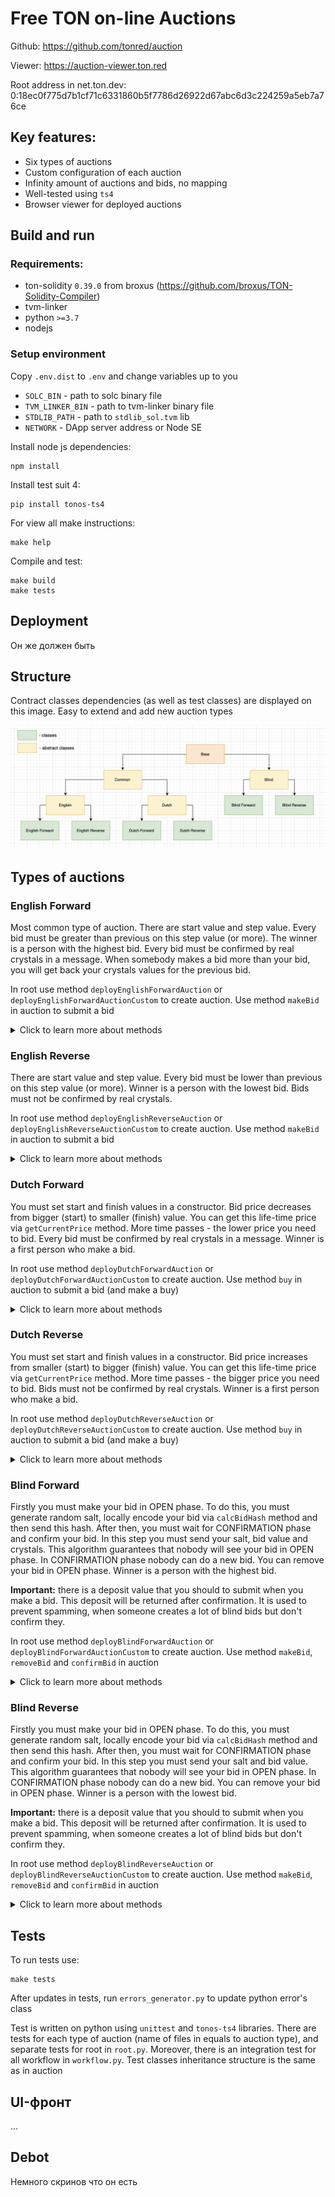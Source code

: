# Free TON on-line Auctions

Github: https://github.com/tonred/auction

Viewer: https://auction-viewer.ton.red

Root address in net.ton.dev: 0:18ec0f775d7b1cf71c6331860b5f7786d26922d67abc6d3c224259a5eb7a76ce

## Key features:
* Six types of auctions
* Custom configuration of each auction
* Infinity amount of auctions and bids, no mapping
* Well-tested using `ts4`
* Browser viewer for deployed auctions

## Build and run

### Requirements:
* ton-solidity `0.39.0` from broxus (https://github.com/broxus/TON-Solidity-Compiler)
* tvm-linker
* python `>=3.7`
* nodejs

### Setup environment
Copy `.env.dist` to `.env` and change variables up to you
* `SOLC_BIN` - path to solc binary file
* `TVM_LINKER_BIN` - path to tvm-linker binary file
* `STDLIB_PATH` - path to `stdlib_sol.tvm` lib 
* `NETWORK` - DApp server address or Node SE 

Install node js dependencies:
```shell
npm install
```

Install test suit 4:
```shell
pip install tonos-ts4
```

For view all make instructions:
```shell
make help
```

Compile and test:
```shell
make build
make tests
```

## Deployment

Он же должен быть

## Structure

Contract classes dependencies (as well as test classes) are displayed on this image.
Easy to extend and add new auction types

![structure.png](docs/structure.png)

## Types of auctions

### English Forward
Most common type of auction. There are start value and step value.
Every bid must be greater than previous on this step value (or more).
The winner is a person with the highest bid.
Every bid must be confirmed by real crystals in a message.
When somebody makes a bid more than your bid, you will get back your crystals values for the previous bid.

In root use method `deployEnglishForwardAuction` or `deployEnglishForwardAuctionCustom` to create auction.
Use method `makeBid` in auction to submit a bid

<details>
<summary>Click to learn more about methods</summary>

```solidity
// Root
function deployEnglishForwardAuction(uint128 startValue, uint128 stepValue, uint32 startTime, uint32 openDuration);
function deployEnglishForwardAuctionCustom(address owner, uint128 fee, uint128 startValue, uint128 stepValue, uint32 startTime, uint32 openDuration);
// Auction
function makeBid(uint128 value);
```

</details>

### English Reverse

There are start value and step value. 
Every bid must be lower than previous on this step value (or more).
Winner is a person with the lowest bid.
Bids must not be confirmed by real crystals.

In root use method `deployEnglishReverseAuction` or `deployEnglishReverseAuctionCustom` to create auction.
Use method `makeBid` in auction to submit a bid

<details>
<summary>Click to learn more about methods</summary>

```solidity
// Root
function deployEnglishReverseAuction(uint128 startValue, uint128 stepValue, uint32 startTime, uint32 openDuration);
function deployEnglishReverseAuctionCustom(address owner, uint128 fee, uint128 startValue, uint128 stepValue, uint32 startTime, uint32 openDuration);
// Auction
function makeBid(uint128 value);
```

</details>

### Dutch Forward

You must set start and finish values in a constructor.
Bid price decreases from bigger (start) to smaller (finish) value.
You can get this life-time price via `getCurrentPrice` method.
More time passes - the lower price you need to bid.
Every bid must be confirmed by real crystals in a message.
Winner is a first person who make a bid.

In root use method `deployDutchForwardAuction` or `deployDutchForwardAuctionCustom` to create auction.
Use method `buy` in auction to submit a bid (and make a buy)

<details>
<summary>Click to learn more about methods</summary>

```solidity
// Root
function deployDutchForwardAuction(uint128 startValue, uint128 finishValue, uint32 startTime, uint32 openDuration);
function deployDutchForwardAuctionCustom(address owner, uint128 fee, uint128 startValue, uint128 finishValue, uint32 startTime, uint32 openDuration);
// Auction
function buy(uint128 value);
```

</details>

### Dutch Reverse

You must set start and finish values in a constructor.
Bid price increases from smaller (start) to bigger (finish) value.
You can get this life-time price via `getCurrentPrice` method.
More time passes - the bigger price you need to bid.
Bids must not be confirmed by real crystals.
Winner is a first person who make a bid.

In root use method `deployDutchReverseAuction` or `deployDutchReverseAuctionCustom` to create auction.
Use method `buy` in auction to submit a bid (and make a buy)

<details>
<summary>Click to learn more about methods</summary>

```solidity
// Root
function deployDutchReverseAuction(uint128 startValue, uint128 finishValue, uint32 startTime, uint32 openDuration);
function deployDutchReverseAuctionCustom(address owner, uint128 fee, uint128 startValue, uint128 finishValue, uint32 startTime, uint32 openDuration);
// Auction
function buy(uint128 value);
```

</details>

### Blind Forward

Firstly you must make your bid in OPEN phase.
To do this, you must generate random salt, locally encode your bid via `calcBidHash` method and then send this hash.
After then, you must wait for CONFIRMATION phase and confirm your bid.
In this step you must send your salt, bid value and crystals.
This algorithm guarantees that nobody will see your bid in OPEN phase.
In CONFIRMATION phase nobody can do a new bid.
You can remove your bid in OPEN phase.
Winner is a person with the highest bid.

**Important:** there is a deposit value that you should to submit when you make a bid.
This deposit will be returned after confirmation.
It is used to prevent spamming, when someone creates a lot of blind bids but don't confirm they.

In root use method `deployBlindForwardAuction` or `deployBlindForwardAuctionCustom` to create auction.
Use method `makeBid`, `removeBid` and `confirmBid` in auction

<details>
<summary>Click to learn more about methods</summary>

```solidity
// Root
function deployBlindForwardAuction(uint32 startTime, uint32 openDuration, uint32 confirmationDuration);
function deployBlindForwardAuctionCustom(address owner, uint128 fee, uint128 deposit, uint32 startTime, uint32 openDuration, uint32 confirmationDuration);
// Auction
function makeBid(uint256 hash);
function removeBid(uint256 hash);
function confirmBid(uint128 value, uint256 salt);
function calcBidHash(uint128 value, uint256 salt);  // call off-chain for secure
```

</details>

### Blind Reverse

Firstly you must make your bid in OPEN phase.
To do this, you must generate random salt, locally encode your bid via `calcBidHash` method and then send this hash.
After then, you must wait for CONFIRMATION phase and confirm your bid.
In this step you must send your salt and bid value.
This algorithm guarantees that nobody will see your bid in OPEN phase.
In CONFIRMATION phase nobody can do a new bid.
You can remove your bid in OPEN phase.
Winner is a person with the lowest bid.

**Important:** there is a deposit value that you should to submit when you make a bid.
This deposit will be returned after confirmation.
It is used to prevent spamming, when someone creates a lot of blind bids but don't confirm they.

In root use method `deployBlindReverseAuction` or `deployBlindReverseAuctionCustom` to create auction.
Use method `makeBid`, `removeBid` and `confirmBid` in auction

<details>
<summary>Click to learn more about methods</summary>

```solidity
// Root
function deployBlindReverseAuction(uint32 startTime, uint32 openDuration, uint32 confirmationDuration);
function deployBlindReverseAuctionCustom(address owner, uint128 fee, uint128 deposit, uint32 startTime, uint32 openDuration, uint32 confirmationDuration);
// Auction
function makeBid(uint256 hash);
function removeBid(uint256 hash);
function confirmBid(uint128 value, uint256 salt);
function calcBidHash(uint128 value, uint256 salt);  // call off-chain for secure
```

</details>

## Tests

To run tests use:
```shell
make tests
```

After updates in tests, run `errors_generator.py` to update python error's class

Test is written on python using `unittest` and `tonos-ts4` libraries.
There are tests for each type of auction (name of files in equals to auction type), and separate tests for root in `root.py`.
Moreover, there is an integration test for all workflow in `workflow.py`.
Test classes inheritance structure is the same as in auction

## UI-фронт

...

## Debot

Немного скринов что он есть
